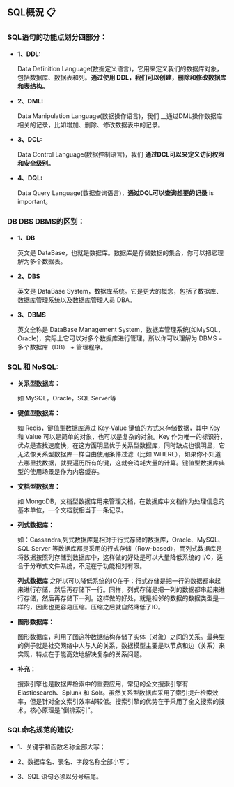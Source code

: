 ## SQL概況 📋

### SQL语句的功能点划分四部分：

*   __1、DDL:__ 
    
    Data Definition Language(数据定义语言)，它用来定义我们的数据库对象，包括数据库、数据表和列。__通过使用 DDL，我们可以创建，删除和修改数据库和表结构。__

*   __2、DML:__ 
    
    Data Manipulation Language(数据操作语言)，我们 __通过DML操作数据库相关的记录，比如增加、删除、修改数据表中的记录。

*   __3、DCL:__ 
    
    Data Control Language(数据控制语言)，我们 __通过DCL可以来定义访问权限和安全级别。__

*   __4、DQL:__ 
    
    Data Query Language(数据查询语言)，__通过DQL可以查询想要的记录__ is important。

### DB DBS DBMS的区别：

*   __1、DB__ 
    
    英文是 DataBase，也就是数据库。数据库是存储数据的集合，你可以把它理解为多个数据表。

*   __2、DBS__ 
    
    英文是 DataBase System，数据库系统。它是更大的概念，包括了数据库、数据库管理系统以及数据库管理人员 DBA。

*   __3、DBMS__ 
    
    英文全称是 DataBase Management System，数据库管理系统(如MySQL，Oracle)，实际上它可以对多个数据库进行管理，所以你可以理解为 DBMS = 多个数据库（DB） + 管理程序。

### SQL 和 NoSQL:


*   __关系型数据库：__ 
    
    如 MySQL，Oracle，SQL Server等


*   __键值型数据库：__ 
    
    如 Redis，键值型数据库通过 Key-Value 键值的方式来存储数据，其中 Key 和 Value 可以是简单的对象，也可以是复杂的对象。Key 作为唯一的标识符，优点是查找速度快，在这方面明显优于关系型数据库，同时缺点也很明显，它无法像关系型数据库一样自由使用条件过滤（比如 WHERE），如果你不知道去哪里找数据，就要遍历所有的键，这就会消耗大量的计算。键值型数据库典型的使用场景是作为内容缓存。


*   __文档型数据库：__ 
    
    如 MongoDB，文档型数据库用来管理文档，在数据库中文档作为处理信息的基本单位，一个文档就相当于一条记录。


*   __列式数据库：__ 
    
    如：Cassandra,列式数据库是相对于行式存储的数据库，Oracle、MySQL、SQL Server 等数据库都是采用的行式存储（Row-based），而列式数据库是将数据按照列存储到数据库中，这样做的好处是可以大量降低系统的 I/O，适合于分布式文件系统，不足在于功能相对有限。

    __列式数据库__ 之所以可以降低系统的IO在于：行式存储是把一行的数据都串起来进行存储，然后再存储下一行。同样，列式存储是把一列的数据都串起来进行存储，然后再存储下一列。这样做的好处，就是相邻的数据的数据类型是一样的，因此也更容易压缩。压缩之后就自然降低了IO。


*   __图形数据库：__ 
    
    图形数据库，利用了图这种数据结构存储了实体（对象）之间的关系。最典型的例子就是社交网络中人与人的关系，数据模型主要是以节点和边（关系）来实现，特点在于能高效地解决复杂的关系问题。

*   __补充：__ 
    
    搜索引擎也是数据库检索中的重要应用，常见的全文搜索引擎有 Elasticsearch、Splunk 和 Solr。虽然关系型数据库采用了索引提升检索效率，但是针对全文索引效率却较低。搜索引擎的优势在于采用了全文搜索的技术，核心原理是“倒排索引”。


### SQL命名规范的建议:

*   1、关键字和函数名称全部大写；

*   2、数据库名、表名、字段名称全部小写；

*   3、SQL 语句必须以分号结尾。

